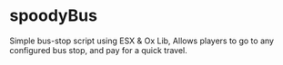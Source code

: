 # spoodyBus
Simple bus-stop script using ESX &amp; Ox Lib, Allows players to go to any configured bus stop, and pay for a quick travel.
